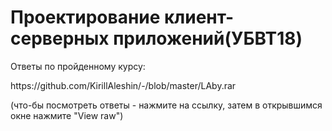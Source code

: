 <h1>Проектирование клиент-серверных приложений(УБВТ18)</h1>
<p>Ответы по пройденному курсу:</p>
<p>https://github.com/KirillAleshin/-/blob/master/LAby.rar</p>
<p>(что-бы посмотреть ответы - нажмите на ссылку, затем в открывшимся окне нажмите "View raw")</p>
